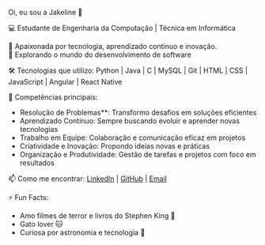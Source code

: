 Oi, eu sou a Jakeline 👋  

💻 Estudante de Engenharia da Computação | Técnica em Informática

🌱 Apaixonada por tecnologia, aprendizado contínuo e inovação.  
🚀 Explorando o mundo do desenvolvimento de software  

🛠 Tecnologias que utilizo:
Python | Java | C | MySQL | Git | HTML | CSS | JavaScript | Angular | React Native  

🌟 Competências principais:
- Resolução de Problemas**: Transformo desafios em soluções eficientes  
- Aprendizado Contínuo: Sempre buscando evoluir e aprender novas tecnologias  
- Trabalho em Equipe: Colaboração e comunicação eficaz em projetos  
- Criatividade e Inovação: Propondo ideias novas e práticas  
- Organização e Produtividade: Gestão de tarefas e projetos com foco em resultados  

📫 Como me encontrar:
[LinkedIn](https://www.linkedin.com/in/jakelinequeirozz/) | [GitHub](https://github.com/jakelinequeirozz) | [Email](mailto:seuemail@exemplo.com)  

⚡ Fun Facts:
- Amo filmes de terror e livros do Stephen King 👻  
- Gato lover 🐱  
- Curiosa por astronomia e tecnologia 🌌
